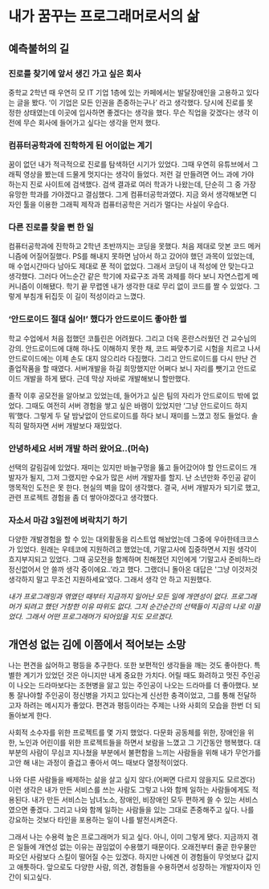# 내가 꿈꾸는 프로그래머로서의 삶

## 예측불허의 길

### 진로를 찾기에 앞서 생긴 가고 싶은 회사
중학교 2학년 때 우연히 모 IT 기업 1층에 있는 카페에서는 발달장애인을 고용하고 있다는 글을 봤다. ‘이 기업은 모든 인권을 존중하는구나’ 라고 생각했다. 당시에 진로를 못 정한 상태였는데 이곳에 입사하면 좋겠다는 생각을 했다. 무슨 직업을 갖겠다는 생각 이전에 무슨 회사에 들어가고 싶다는 생각을 먼저 했다.

### 컴퓨터공학과에 진학하게 된 어이없는 계기
꿈이 없던 내가 적극적으로 진로를 탐색하던 시기가 있었다. 그때 우연히 유튜브에서 그래픽 영상을 봤는데 드물게 멋지다는 생각이 들었다. 저런 걸 만들려면 어느 과에 가야 하는지 진로 사이트에 검색했다. 검색 결과로 여러 학과가 나왔는데, 단순히 그 중 가장 유망한 학과를 가야겠다고 결심했다. 그게 컴퓨터공학과였다. 지금 와서 생각해보면 디자인 툴을 이용한 그래픽 제작과 컴퓨터공학은 거리가 멀다는 사실이 우습다.

### 다른 진로를 찾을 뻔 한 일
컴퓨터공학과에 진학하고 2학년 초반까지는 코딩을 못했다. 처음 제대로 맛본 코드 메커니즘에 어질어질했다. PS를 해내지 못하면 남아서 하고 갔어야 했던 과목이 있었는데, 매 수업시간마다 남아도 제대로 푼 적이 없었다. 그래서 코딩이 내 적성에 안 맞는다고 생각했다. 그러다 어느순간 같은 학기에 자료구조 과목 과제를 하다 보니 자연스럽게 메커니즘이 이해됐다. 학기 끝 무렵엔 내가 생각한 대로 무리 없이 코드를 짤 수 있었다. 그렇게 부침개 뒤집듯 이 길이 적성이라고 느꼈다.

### ‘안드로이드 절대 싫어!’ 했다가 안드로이드 좋아한 썰
학교 수업에서 처음 접했던 코틀린은 어려웠다. 그리고 더욱 혼란스러웠던 건 교수님의 강의. 안드로이드에 대해 하나도 이해하지 못한 채, 코드 짜맞추기로 시험을 치르고 나서 안드로이드에는 이제 손도 대지 않으리라 다짐했다. 그리고 안드로이드를 다시 만난 건 졸업작품을 할 때였다. 서버개발을 하길 희망했지만 어쩌다 보니 자리를 뺏기고 안드로이드 개발을 하게 됐다. 근데 막상 자바로 개발해보니 할만했다.

졸작 이후 공모전을 알아보고 있었는데, 들어가고 싶은 팀의 자리가 안드로이드 밖에 없었다. 그때도 여전히 서버 경험을 쌓고 싶은 바램이 있었지만 ‘그냥 안드로이드 하지 뭐’했다. 그렇게 두 달 밤낮없이 안드로이드를 하다 보니 재미를 느꼈고 정도 들었다. 솔직히 말하자면 서버 개발보다 재밌었다.

### 안녕하세요 서버 개발 하러 왔어요..(머슥)
선택의 갈림길에 있었다. 재미는 있지만 바늘구멍을 뚫고 들어갔어야 할 안드로이드 개발자가 될지, 그저 그랬지만 수요가 많은 서버 개발자를 할지. 난 소년만화 주인공 같이 맹목적인 도전은 못 한다. 현실의 벽을 많이 생각했다. 결국, 서버 개발자가 되기로 했고, 관련 프로젝트 경험을 좀 더 쌓아야겠다고 생각했다.

### 자소서 마감 3일전에 벼락치기 하기
다양한 개발경험을 할 수 있는 대외활동을 리스트업 해놨었는데 그중에 우아한테크코스가 있었다. 원래는 우테코에 지원하려고 했었는데, 기말고사에 집중하면서 지원 생각이 흐지부지되고 있었다. 그때 공모전을 함께하며 친해졌던 지인에게 ‘기말고사 준비하느라 정신없어서 안 쓸까 생각 중이에요..’라고 했다. 그랬더니 돌아온 대답은 '그냥  이것저것 생각하지 말고 무조건 지원하세요'였다. 그래서 생각 안 하고 지원했다.

_내가 프로그래밍과 엮였던 때부터 지금까지 일어난 모든 일에 개연성이 없다. 프로그래머가 되려고 했던 거창한 이유 따위도 없다. 그저 순간순간의 선택들이 지금의 나로 이끌었다. 그래서 어떤 프로그래머가 되어있을 지도 모르겠다._

## 개연성 없는 김에 이쯤에서 적어보는 소망

나는 편견을 싫어하고 평등을 추구한다. 또한 보편적인 생각들을 깨는 것도 좋아한다. 특별한 계기가 있었던 것은 아니지만 내게 중요한 가치다. 어릴 때도 화려하고 멋진 주인공이 나오는 드라마보다는 조현병을 앓고 있는 주인공이 나오는 드라마를 더 좋아했다. 보통 잘나야할 주인공이 정신병을 가지고 있다는게 신선한 충격이었고, 그를 통해 전달하고자 하려는 메시지가 좋았다. 편견과 평등이라는 주제는 나와 사회의 모습을 한번 더 되돌아보게 한다.

사회적 소수자를 위한 프로젝트를 몇 가지 했었다. 다문화 공동체를 위한, 장애인을 위한, 노인과 어린이를 위한 프로젝트들을 하면서 보람을 느꼈고 그 기간동안 행복했다. 대부분의 사람이 무심코 지나쳤을 부분에서 불편함을 느끼는 사람들을 위해 내가 무언가를 고안 해 내는 과정이 즐겁고 좋아서 여느 때보다 열정적이었다.

나와 다른 사람들을 배제하는 삶을 살고 싶지 않다.(어쩌면 다르지 않을지도 모르겠다) 이런 생각은 내가 만든 서비스를 쓰는 사람도 그렇고 나와 함께 일하는 사람들에게도 적용된다. 내가 만든 서비스는 남녀노소, 장애인, 비장애인 모두 편하게 쓸 수 있는 서비스였으면 좋겠다. 그리고 나와 함께 일하는 사람들을 있는 그대로 존중해주고 싶다. 나를 강요하는 것보다 타인을 포용하는 일이 나를 발전시켜준다.

그래서 나는 수용력 높은 프로그래머가 되고 싶다. 아니, 이미 그렇게 됐다. 지금까지 겪은 일들에 개연성 없는 이유는 끊임없이 수용했기 때문이다. 오래전부터 줄곧 한우물만 파오던 사람보다 스킬이 떨어질 수는 있겠다. 하지만 나에겐 이 경험들이 무엇보다 값지고 애틋하다. 앞으로도 다양한 사람, 의견, 경험들을 수용하면서 성장하는 개발자이자 인간이 되고싶다.
